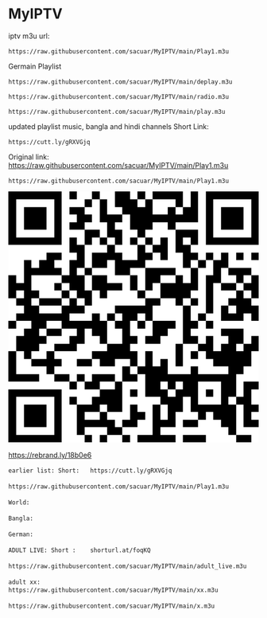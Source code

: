 # MyIPTV
iptv m3u url:

```
https://raw.githubusercontent.com/sacuar/MyIPTV/main/Play1.m3u
```

Germain Playlist
```
https://raw.githubusercontent.com/sacuar/MyIPTV/main/deplay.m3u
```
```
https://raw.githubusercontent.com/sacuar/MyIPTV/main/radio.m3u
```
```
https://raw.githubusercontent.com/sacuar/MyIPTV/main/play.m3u
```
updated playlist music, bangla and hindi channels
Short Link:
```
https://cutt.ly/gRXVGjq
```
Original link:
https://raw.githubusercontent.com/sacuar/MyIPTV/main/Play1.m3u

```
https://raw.githubusercontent.com/sacuar/MyIPTV/main/Play1.m3u
```

![QR Code](https://raw.githubusercontent.com/sacuar/MyIPTV/main/photo/rebrand.ly.18b0e6.png)

https://rebrand.ly/18b0e6
```
earlier list: Short:   https://cutt.ly/gRXVGjq

https://raw.githubusercontent.com/sacuar/MyIPTV/main/Play1.m3u

World:

Bangla:

German:

ADULT LIVE: Short :    shorturl.at/foqKQ

https://raw.githubusercontent.com/sacuar/MyIPTV/main/adult_live.m3u

adult xx:
https://raw.githubusercontent.com/sacuar/MyIPTV/main/xx.m3u

https://raw.githubusercontent.com/sacuar/MyIPTV/main/x.m3u
